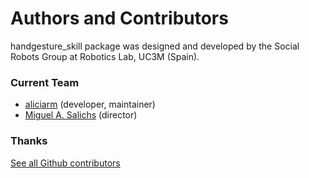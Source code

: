 # Authors and Contributors

handgesture_skill package was designed and developed by the Social Robots Group at Robotics Lab, UC3M (Spain).

### Current Team

* [aliciarm](http://asimov.uc3m.es/aliciarm) (developer, maintainer)
* [Miguel A. Salichs](http://roboticslab.uc3m.es/roboticslab/people/ma-salichs) (director)


### Thanks

[See all Github contributors](http://asimov.uc3m.es/skills/handgesture_skill/contributors)

